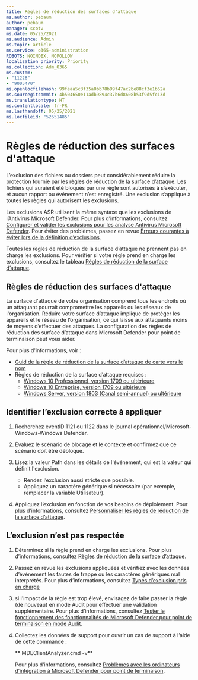 ```yaml
---
title: Règles de réduction des surfaces d'attaque
ms.author: pebaum
author: pebaum
manager: scotv
ms.date: 05/25/2021
ms.audience: Admin
ms.topic: article
ms.service: o365-administration
ROBOTS: NOINDEX, NOFOLLOW
localization_priority: Priority
ms.collection: Adm_O365
ms.custom:
- "11228"
- "9005470"
ms.openlocfilehash: 99feaa5c3f35a0bb78b99f47ac2be88cf3e1b62a
ms.sourcegitcommit: 4b504650e11adb9894c37b6d8608b53f9d5fc13d
ms.translationtype: HT
ms.contentlocale: fr-FR
ms.lasthandoff: 05/25/2021
ms.locfileid: "52651485"
---
```

# <a name="attack-surface-reduction-rules"></a>Règles de réduction des surfaces d'attaque

L’exclusion des fichiers ou dossiers peut considérablement réduire la protection fournie par les règles de réduction de la surface d’attaque. Les fichiers qui auraient été bloqués par une règle sont autorisés à s’exécuter, et aucun rapport ou événement n’est enregistré. Une exclusion s’applique à toutes les règles qui autorisent les exclusions.

Les exclusions ASR utilisent la même syntaxe que les exclusions de l’Antivirus Microsoft Defender. Pour plus d’informations, consultez [Configurer et valider les exclusions pour les analyse Antivirus Microsoft Defender](/microsoft-365/security/defender-endpoint/configure-exclusions-microsoft-defender-antivirus). Pour éviter des problèmes, passez en revue [Erreurs courantes à éviter lors de la définition d’exclusions](/microsoft-365/security/defender-endpoint/common-exclusion-mistakes-microsoft-defender-antivirus).

Toutes les règles de réduction de la surface d’attaque ne prennent pas en charge les exclusions. Pour vérifier si votre règle prend en charge les exclusions, consultez le tableau [Règles de réduction de la surface d’attaque](/microsoft-365/security/defender-endpoint/attack-surface-reduction#attack-surface-reduction-rules).

## <a name="attack-surface-reduction-rules"></a>Règles de réduction des surfaces d'attaque

La surface d'attaque de votre organisation comprend tous les endroits où un attaquant pourrait compromettre les appareils ou les réseaux de l'organisation. Réduire votre surface d’attaque implique de protéger les appareils et le réseau de l’organisation, ce qui laisse aux attaquants moins de moyens d’effectuer des attaques. La configuration des règles de réduction des surface d’attaque dans Microsoft Defender pour point de terminaison peut vous aider.

Pour plus d'informations, voir :

- [Guid de la règle de réduction de la surface d’attaque de carte vers le nom](/microsoft-365/security/defender-endpoint/attack-surface-reduction#attack-surface-reduction-rules)
- Règles de réduction de la surface d’attaque requises :
    - [Windows 10 Professionnel, version 1709 ou ultérieure](/windows/whats-new/whats-new-windows-10-version-1709)
    - [Windows 10 Entreprise, version 1709 ou ultérieure](/windows/whats-new/whats-new-windows-10-version-1709)
    - [Windows Server, version 1803 (Canal semi-annuel) ou ultérieure](/windows-server/get-started/whats-new-in-windows-server-1803)

## <a name="identify-the-correct-exclusion-to-apply"></a>Identifier l’exclusion correcte à appliquer

1. Recherchez eventID 1121 ou 1122 dans le journal opérationnel/Microsoft-Windows-Windows Defender.

1. Évaluez le scénario de blocage et le contexte et confirmez que ce scénario doit être débloqué.

1. Lisez la valeur Path dans les détails de l'événement, qui est la valeur qui définit l'exclusion.
    - Rendez l’exclusion aussi stricte que possible.
    - Appliquez un caractère générique si nécessaire (par exemple, remplacer la variable Utilisateur).

1. Appliquez l’exclusion en fonction de vos besoins de déploiement. Pour plus d’informations, consultez [Personnaliser les règles de réduction de la surface d’attaque](/microsoft-365/security/defender-endpoint/customize-attack-surface-reduction).

## <a name="exclusion-is-not-honored"></a>L’exclusion n’est pas respectée

1. Déterminez si la règle prend en charge les exclusions. Pour plus d’informations, consultez [Règles de réduction de la surface d’attaque](/microsoft-365/security/defender-endpoint/attack-surface-reduction#attack-surface-reduction-rules).

1. Passez en revue les exclusions appliquées et vérifiez avec les données d’événement les fautes de frappe ou les caractères génériques mal interprétés. Pour plus d’informations, consultez [Types d’exclusion pris en charge](/microsoft-365/security/defender-endpoint/mac-exclusions#supported-exclusion-types)

1. si l'impact de la règle est trop élevé, envisagez de faire passer la règle (de nouveau) en mode Audit pour effectuer une validation supplémentaire. Pour plus d’informations, consultez [Tester le fonctionnement des fonctionnalités de Microsoft Defender pour point de terminaison en mode Audit](/microsoft-365/security/defender-endpoint/audit-windows-defender).

1. Collectez les données de support pour ouvrir un cas de support à l’aide de cette commande :
    
   ** MDEClientAnalyzer.cmd -v**

    Pour plus d’informations, consultez [Problèmes avec les ordinateurs d’intégration à Microsoft Defender pour point de terminaison](issues-with-onboarding-machines.md).
